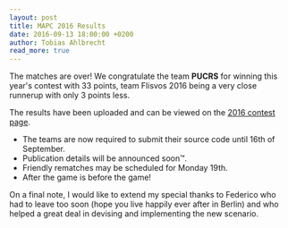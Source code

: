 ```yaml
---
layout: post
title: MAPC 2016 Results
date: 2016-09-13 18:00:00 +0200
author: Tobias Ahlbrecht
read_more: true
---
```


The matches are over! We congratulate the team **PUCRS** for winning this year's contest with 33 points, team Flisvos 2016 being a very close runnerup with only 3 points less.

The results have been uploaded and can be viewed on the [2016 contest page](/2016/).

* The teams are now required to submit their source code until 16th of September.
* Publication details will be announced soon&trade;.
* Friendly rematches may be scheduled for Monday 19th.
* After the game is before the game!

On a final note, I would like to extend my special thanks to Federico who had to leave too soon (hope you live happily ever after in Berlin) and who helped a great deal in devising and implementing the new scenario.
